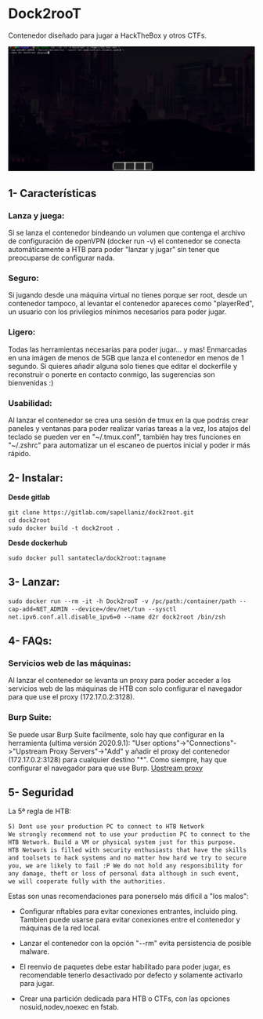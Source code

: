 # Dock2rooT
Contenedor diseñado para jugar a HackTheBox y otros CTFs.

![demo](test.gif)

## 1- Características
### Lanza y juega:
Si se lanza el contenedor bindeando un volumen que contenga el archivo de configuración de openVPN (docker run -v) el contenedor se conecta automáticamente a HTB para poder "lanzar y jugar" sin tener que preocuparse de configurar nada.

### Seguro:
Si jugando desde una máquina virtual no tienes porque ser root, desde un contenedor tampoco, al levantar el contenedor apareces como "playerRed", un usuario con los privilegios mínimos necesarios para poder jugar.

### Ligero:
Todas las herramientas necesarias para poder jugar... y mas! Enmarcadas en una imágen de menos de 5GB que lanza el contenedor en menos de 1 segundo. Si quieres añadir alguna solo tienes que editar el dockerfile y reconstruir o ponerte en contacto conmigo, las sugerencias son bienvenidas :)

### Usabilidad:
Al lanzar el contenedor se crea una sesión de tmux en la que podrás crear paneles y ventanas para poder realizar varias tareas a la vez, los atajos del teclado se pueden ver en "~/.tmux.conf", también hay tres funciones en "~/.zshrc" para automatizar un el escaneo de puertos inicial y poder ir más rápido.

## 2- Instalar:
**Desde gitlab**
```
git clone https://gitlab.com/sapellaniz/dock2root.git
cd dock2root
sudo docker build -t dock2root .
```
**Desde dockerhub**
```
sudo docker pull santatecla/dock2root:tagname
```

## 3- Lanzar:
```
sudo docker run --rm -it -h Dock2rooT -v /pc/path:/container/path --cap-add=NET_ADMIN --device=/dev/net/tun --sysctl net.ipv6.conf.all.disable_ipv6=0 --name d2r dock2root /bin/zsh
```

## 4- FAQs:
### Servicios web de las máquinas:
Al lanzar el contenedor se levanta un proxy para poder acceder a los servicios web de las máquinas de HTB con solo configurar el navegador para que use el proxy (172.17.0.2:3128).

### Burp Suite:
Se puede usar Burp Suite facilmente, solo hay que configurar en la herramienta (ultima versión 2020.9.1): "User options"->"Connections"->"Upstream Proxy Servers"->"Add" y añadir el proxy del contenedor (172.17.0.2:3128) para cualquier destino "*".  Como siempre, hay que configurar el navegador para que use Burp. [Upstream proxy](https://portswigger.net/support/burp-suite-upstream-proxy-servers)

## 5- Seguridad
La 5ª regla de HTB:
```
5) Dont use your production PC to connect to HTB Network 
We strongly recommend not to use your production PC to connect to the HTB Network. Build a VM or physical system just for this purpose.
HTB Network is filled with security enthusiasts that have the skills and toolsets to hack systems and no matter how hard we try to secure
you, we are likely to fail :P We do not hold any responsibility for any damage, theft or loss of personal data although in such event,
we will cooperate fully with the authorities. 
```
Estas son unas recomendaciones para ponerselo más dificil a "los malos":

- Configurar nftables para evitar conexiones entrantes, incluido ping. Tambien puede usarse para evitar conexiones entre el contenedor y máquinas de la red local.

- Lanzar el contenedor con la opción "--rm" evita persistencia de posible malware.

- El reenvio de paquetes debe estar habilitado para poder jugar, es recomendable tenerlo desactivado por defecto y solamente activarlo para jugar.

- Crear una partición dedicada para HTB o CTFs, con las opciones nosuid,nodev,noexec en fstab.